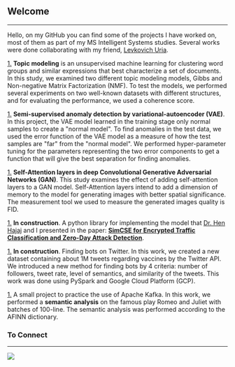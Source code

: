 ## Welcome
---

Hello, on my GitHub you can find some of the projects I have worked on, most of them as part of my MS Intelligent Systems studies. Several works were done collaborating with my friend, [Levkovich Uria](https://github.com/uriaLevko).

[1.](https://github.com/rotembaruch/Gibbs-And-NMF-For-Topic-Modeling) **Topic modeling** is an unsupervised machine learning for clustering word groups and similar expressions that best characterize a set of documents. In this study, we examined two different topic modeling models, Gibbs and Non-negative Matrix Factorization (NMF). To test the models, we performed several experiments on two well-known datasets with different structures, and for evaluating the performance, we used a coherence score.

[1.](https://github.com/rotembaruch/Gibbs-And-NMF-For-Topic-Modeling) **Semi-supervised anomaly detection by variational-autoencoder (VAE)**. In this project, the VAE model learned in the training stage only normal samples to create a "normal model". To find anomalies in the test data, we used the error function of the VAE model as a measure of how the test samples are "far" from the "normal model". We performed hyper-parameter tuning for the parameters representing the two error components to get a function that will give the best separation for finding anomalies.

[1.](https://github.com/rotembaruch/Gibbs-And-NMF-For-Topic-Modeling) **Self-Attention layers in deep Convolutional Generative Adversarial Networks (GAN)**. This study examines the effect of adding self-attention layers to a GAN model. Self-Attention layers intend to add a dimension of memory to the model for generating images with better spatial significance. The measurement tool we used to measure the generated images quality is FID.

[1.](https://github.com/rotembaruch/Gibbs-And-NMF-For-Topic-Modeling) **In construction**. A python library for implementing the model that [Dr. Hen Hajaj](https://scholar.google.co.il/citations?user=Zy2cIskAAAAJ&hl=en) and I presented in the paper: [**SimCSE for Encrypted Traffic Classification and Zero-Day Attack Detection**](https://github.com/rotembaruch).

[1.](https://github.com/rotembaruch/Gibbs-And-NMF-For-Topic-Modeling) **In construction**. Finding bots on Twitter. In this work, we created a new dataset containing about 1M tweets regarding vaccines by the Twitter API. We introduced a new method for finding bots by 4 criteria: number of followers, tweet rate, level of semantics, and similarity of the tweets. This work was done using PySpark and Google Cloud Platform (GCP).

[1.](https://github.com/rotembaruch/Gibbs-And-NMF-For-Topic-Modeling) A small project to practice the use of Apache Kafka. In this work, we performed a **semantic analysis** on the famous play Romeo and Juliet with batches of 100-line. The semantic analysis was performed according to the AFINN dictionary.

### To Connect
---

 [<img src="https://img.shields.io/badge/linkedin-%230077B5.svg?&style=for-the-badge&logo=linkedin&logoColor=white" />](https://www.linkedin.com/in/rotem-bar-6b1a5866/)

